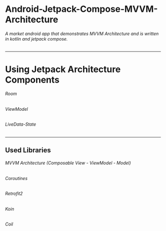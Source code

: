 # Android-Jetpack-Compose-MVVM-Architecture
###### A market android app that demonstrates MVVM Architecture and is written in kotlin and jetpack compose.
---
# Using Jetpack Architecture Components<br />
###### Room<br />
###### ViewModel<br />
###### LiveData-State<br />
---
## Used Libraries<br />
###### MVVM Architecture (Composable View - ViewModel - Model)<br />
###### Coroutines<br />
###### Retrofit2<br />
###### Koin<br />
###### Coil<br />

